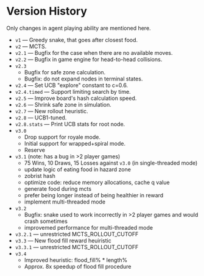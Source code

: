# Version History

Only changes in agent playing ability are mentioned here.

- `v1` — Greedy snake, that goes after closest food.
- `v2` — MCTS.
- `v2.1` — Bugfix for the case when there are no available moves.
- `v2.2` — Bugfix in game engine for head-to-head collisions.
- `v2.3`
    - Bugfix for safe zone calculation.
    - Bugfix: do not expand nodes in terminal states.
- `v2.4` — Set UCB "explore" constant to с=0.6.
- `v2.4.timed` — Support limiting search by time.
- `v2.5` — Improve board's hash calculation speed.
- `v2.6` — Shrink safe zone in simulation.
- `v2.7` — New rollout heuristic.
- `v2.8` — UCB1-tuned.
- `v2.8.stats` — Print UCB stats for root node.
- `v3.0`
    - Drop support for royale mode.
    - Initial support for wrapped+spiral mode.
    - Reserve
- `v3.1` (note: has a bug in >2 player games)
    - 75 Wins, 10 Draws, 15 Losses against `v3.0` (in single-threaded mode)
    - update logic of eating food in hazard zone
    - zobrist hash
    - optimize code: reduce memory allocations, cache q value
    - generate food during mcts
    - prefer being longer instead of being healthier in reward
    - implement multi-threaded mode
- `v3.2`
    - Bugfix: snake used to work incorrectly in >2 player games and would crash sometimes
    - improvemed performance for multi-threaded mode
- `v3.2.1` — unrestricted MCTS_ROLLOUT_CUTOFF
- `v3.3` — New flood fill reward heuiristic
- `v3.3.1` — unrestricted MCTS_ROLLOUT_CUTOFF
- `v3.4`
    - Improved heuristic: flood_fill% * length%
    - Approx. 8x speedup of flood fill procedure
